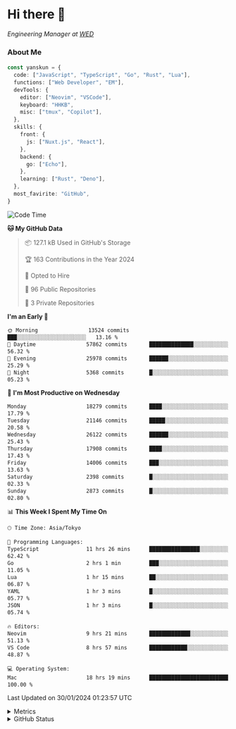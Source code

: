 # Hi there&nbsp;:wave:

<!-- ![Alt text](https://spotify-recently-played-readme.vercel.app/api?user=31kynbuubkiu3r4qh4hjuaglhfay) -->

_Engineering Manager at [WED](https://github.com/wedinc)_

### About Me

```ts
const yanskun = {
  code: ["JavaScript", "TypeScript", "Go", "Rust", "Lua"],
  functions: ["Web Developer", "EM"],
  devTools: {
    editor: ["Neovim", "VSCode"],
    keyboard: "HHKB",
    misc: ["tmux", "Copilot"],
  },
  skills: {
    front: {
      js: ["Nuxt.js", "React"],
    },
    backend: {
      go: ["Echo"],
    },
    learning: ["Rust", "Deno"],
  },
  most_favirite: "GitHub",
}
```

<!--START_SECTION:waka-->
![Code Time](http://img.shields.io/badge/Code%20Time-674%20hrs%2019%20mins-blue)

**🐱 My GitHub Data** 

> 📦 127.1 kB Used in GitHub's Storage 
 > 
> 🏆 163 Contributions in the Year 2024
 > 
> 💼 Opted to Hire
 > 
> 📜 96 Public Repositories 
 > 
> 🔑 3 Private Repositories 
 > 
**I'm an Early 🐤** 

```text
🌞 Morning                13524 commits       ███░░░░░░░░░░░░░░░░░░░░░░   13.16 % 
🌆 Daytime                57862 commits       ██████████████░░░░░░░░░░░   56.32 % 
🌃 Evening                25978 commits       ██████░░░░░░░░░░░░░░░░░░░   25.29 % 
🌙 Night                  5368 commits        █░░░░░░░░░░░░░░░░░░░░░░░░   05.23 % 
```
📅 **I'm Most Productive on Wednesday** 

```text
Monday                   18279 commits       ████░░░░░░░░░░░░░░░░░░░░░   17.79 % 
Tuesday                  21146 commits       █████░░░░░░░░░░░░░░░░░░░░   20.58 % 
Wednesday                26122 commits       ██████░░░░░░░░░░░░░░░░░░░   25.43 % 
Thursday                 17908 commits       ████░░░░░░░░░░░░░░░░░░░░░   17.43 % 
Friday                   14006 commits       ███░░░░░░░░░░░░░░░░░░░░░░   13.63 % 
Saturday                 2398 commits        █░░░░░░░░░░░░░░░░░░░░░░░░   02.33 % 
Sunday                   2873 commits        █░░░░░░░░░░░░░░░░░░░░░░░░   02.80 % 
```


📊 **This Week I Spent My Time On** 

```text
🕑︎ Time Zone: Asia/Tokyo

💬 Programming Languages: 
TypeScript               11 hrs 26 mins      ████████████████░░░░░░░░░   62.42 % 
Go                       2 hrs 1 min         ███░░░░░░░░░░░░░░░░░░░░░░   11.05 % 
Lua                      1 hr 15 mins        ██░░░░░░░░░░░░░░░░░░░░░░░   06.87 % 
YAML                     1 hr 3 mins         █░░░░░░░░░░░░░░░░░░░░░░░░   05.77 % 
JSON                     1 hr 3 mins         █░░░░░░░░░░░░░░░░░░░░░░░░   05.74 % 

🔥 Editors: 
Neovim                   9 hrs 21 mins       █████████████░░░░░░░░░░░░   51.13 % 
VS Code                  8 hrs 57 mins       ████████████░░░░░░░░░░░░░   48.87 % 

💻 Operating System: 
Mac                      18 hrs 19 mins      █████████████████████████   100.00 % 
```


 Last Updated on 30/01/2024 01:23:57 UTC
<!--END_SECTION:waka-->

<details>
  <summary>Metrics</summary>
  <img src="https://github.com/yanskun/yanskun/blob/main/github-metrics.svg" alt="Metrics">
</details>

<details>
  <summary>GitHub Status</summary>
  <picture>
    <source media="(prefers-color-scheme: dark)" srcset="https://raw.githubusercontent.com/yanskun/yanskun/master/profile-summary-card-output/nord_dark/0-profile-details.svg">
   <img src="https://raw.githubusercontent.com/yanskun/yanskun/master/profile-summary-card-output/default/0-profile-details.svg">
  </picture>
  <br>
  <picture>
    <source media="(prefers-color-scheme: dark)" srcset="https://raw.githubusercontent.com/yanskun/yanskun/master/profile-summary-card-output/nord_dark/1-repos-per-language.svg">
   <img src="https://raw.githubusercontent.com/yanskun/yanskun/master/profile-summary-card-output/default/1-repos-per-language.svg">
  </picture>
  <picture>
    <source media="(prefers-color-scheme: dark)" srcset="https://raw.githubusercontent.com/yanskun/yanskun/master/profile-summary-card-output/nord_dark/2-most-commit-language.svg">
   <img src="https://raw.githubusercontent.com/yanskun/yanskun/master/profile-summary-card-output/default/2-most-commit-language.svg">
  </picture>
  <br>
  <picture>
    <source media="(prefers-color-scheme: dark)" srcset="https://raw.githubusercontent.com/yanskun/yanskun/master/profile-summary-card-output/nord_dark/3-stats.svg">
   <img src="https://raw.githubusercontent.com/yanskun/yanskun/master/profile-summary-card-output/default/3-stats.svg">
  </picture>
  <picture>
    <source media="(prefers-color-scheme: dark)" srcset="https://raw.githubusercontent.com/yanskun/yanskun/master/profile-summary-card-output/nord_dark/4-productive-time.svg">
   <img src="https://raw.githubusercontent.com/yanskun/yanskun/master/profile-summary-card-output/default/4-productive-time.svg">
  </picture>
</details>
